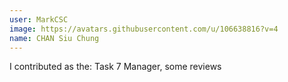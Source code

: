```yaml
---
user: MarkCSC
image: https://avatars.githubusercontent.com/u/106638816?v=4
name: CHAN Siu Chung
---
```

I contributed as the: Task 7 Manager, some reviews
